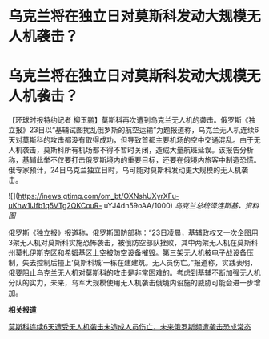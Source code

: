# 乌克兰将在独立日对莫斯科发动大规模无人机袭击？

# 乌克兰将在独立日对莫斯科发动大规模无人机袭击？

【环球时报特约记者
柳玉鹏】莫斯科再次遭到乌克兰无人机的袭击。俄罗斯《独立报》23日以“基辅试图扰乱俄罗斯的航空运输”为题报道称，乌克兰无人机连续6天对莫斯科的攻击都没有取得成功，但导致首都主要机场的空中交通混乱。由于无人机袭击，莫斯科所有机场都不得不暂时关闭，造成大量航班延误。该报告分析称，基辅此举不仅要打击俄罗斯境内的重要目标，还要在俄境内旅客中制造恐慌。俄专家预计，24日乌克兰独立日时，乌可能对莫斯科发动更大规模的无人机袭击。

![](https://inews.gtimg.com/om_bt/OXNshUXyrXFu-uKhw1iJfb1q5VTg2QKCouR-
uYJ4dn59oAA/1000) _乌克兰总统泽连斯基，资料图_

俄罗斯《独立报》报道称，俄罗斯国防部称：“23日凌晨，基辅政权又一次企图用3架无人机对莫斯科实施恐怖袭击，被俄防空部队挫败，其中两架无人机在莫斯科州莫扎伊斯克区和希姆基区上空被防空设备摧毁。第三架无人机被电子战设备压制，失去控制后撞上‘莫斯科城’一栋在建建筑。无人员伤亡。”报道称，实践表明，俄要阻止乌克兰无人机对莫斯科的攻击是非常困难的。考虑到基辅不断加强无人机分队的实力，未来，乌军大规模使用无人机袭击俄境内设施的威胁可能会进一步增加。

**相关报道**

[莫斯科连续6天遭受无人机袭击未造成人员伤亡，未来俄罗斯频遭袭击恐成常态
](https://new.qq.com/rain/a/20230823A0AAOM00)

